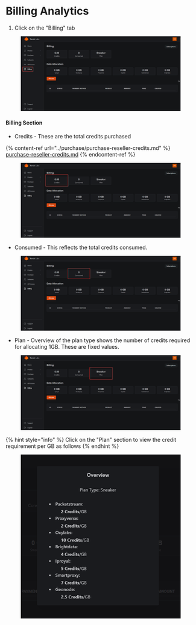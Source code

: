 # Billing Analytics

1. Click on the "Billing" tab

<figure><img src="../.gitbook/assets/1.png" alt=""><figcaption></figcaption></figure>

#### Billing Section

* Credits - These are the total credits purchased

{% content-ref url="../purchase/purchase-reseller-credits.md" %}
[purchase-reseller-credits.md](../purchase/purchase-reseller-credits.md)
{% endcontent-ref %}

<figure><img src="../.gitbook/assets/a (1).png" alt=""><figcaption></figcaption></figure>

* Consumed - This reflects the total credits consumed.

<figure><img src="../.gitbook/assets/b (3).png" alt=""><figcaption></figcaption></figure>

* Plan - Overview of the plan type shows the number of credits required for allocating 1GB. These are fixed values.

<figure><img src="../.gitbook/assets/c (3).png" alt=""><figcaption></figcaption></figure>

{% hint style="info" %}
Click on the "Plan" section to view the credit requirement per GB as follows
{% endhint %}

<figure><img src="../.gitbook/assets/2024-02-27 14_52_23-Billing.png" alt=""><figcaption></figcaption></figure>

